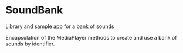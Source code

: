 # SoundBank
Library and sample app for a bank of sounds

Encapsulation of the MediaPlayer methods to create and use a bank of sounds by identifier.
